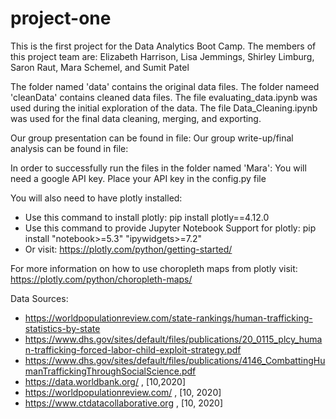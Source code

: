 # project-one

This is the first project for the Data Analytics Boot Camp.
The members of this project team are: Elizabeth Harrison,  Lisa Jemmings, Shirley Limburg, Saron Raut, Mara Schemel, and Sumit Patel

The folder named 'data' contains the original data files.
The folder nameed 'cleanData' contains cleaned data files.
    The file evaluating_data.ipynb was used during the initial exploration of the data.
    The file Data_Cleaning.ipynb was used for the final data cleaning, merging, and exporting.

Our group presentation can be found in file: 
Our group write-up/final analysis can be found in file:


In order to successfully run the files in the folder named 'Mara':
   You will need a google API key. Place your API key in the config.py file
    
   You will also need to have plotly installed:
   - Use this command to install plotly:   pip install plotly==4.12.0
   - Use this command to provide Jupyter Notebook Support for plotly: pip install "notebook>=5.3" "ipywidgets>=7.2"
   - Or visit: https://plotly.com/python/getting-started/

   For more information on how to use choropleth maps from plotly visit: https://plotly.com/python/choropleth-maps/
    

Data Sources:
- https://worldpopulationreview.com/state-rankings/human-trafficking-statistics-by-state
- https://www.dhs.gov/sites/default/files/publications/20_0115_plcy_human-trafficking-forced-labor-child-exploit-strategy.pdf 
- https://www.dhs.gov/sites/default/files/publications/4146_CombattingHumanTraffickingThroughSocialScience.pdf
- https://data.worldbank.org/ , [10,2020]
- https://worldpopulationreview.com/ , [10, 2020]
- https://www.ctdatacollaborative.org  , [10, 2020]
